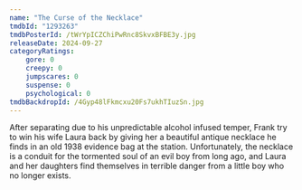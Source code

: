 ```yaml
---
name: "The Curse of the Necklace"
tmdbId: "1293263"
tmdbPosterId: /tWrYpICZChiPwRnc8SkvxBFBE3y.jpg
releaseDate: 2024-09-27
categoryRatings:
    gore: 0
    creepy: 0
    jumpscares: 0
    suspense: 0
    psychological: 0
tmdbBackdropId: /4Gyp48lFkmcxu20Fs7ukhTIuzSn.jpg
---
```

After separating due to his unpredictable alcohol infused temper, Frank try to win his wife Laura back by giving her a beautiful antique necklace he finds in an old 1938 evidence bag at the station. Unfortunately, the necklace is a conduit for the tormented soul of an evil boy from long ago, and Laura and her daughters find themselves in terrible danger from a little boy who no longer exists.
